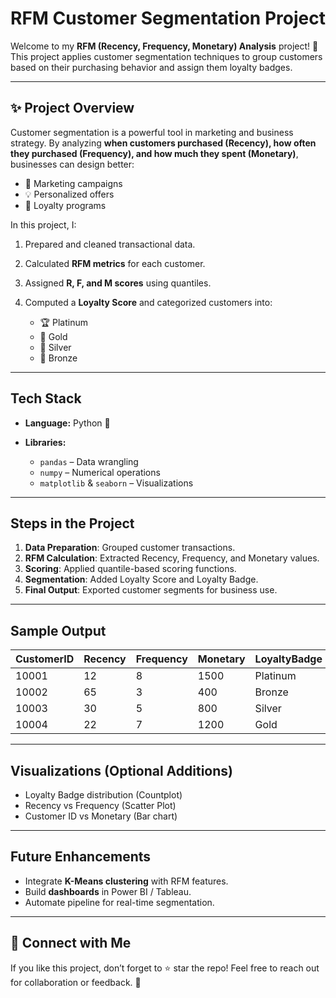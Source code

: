 
#  RFM Customer Segmentation Project

Welcome to my **RFM (Recency, Frequency, Monetary) Analysis** project! 🚀
This project applies customer segmentation techniques to group customers based on their purchasing behavior and assign them loyalty badges.

---

## ✨ Project Overview

Customer segmentation is a powerful tool in marketing and business strategy.
By analyzing **when customers purchased (Recency), how often they purchased (Frequency), and how much they spent (Monetary)**, businesses can design better:

* 🎯 Marketing campaigns
* 💡 Personalized offers
* 💎 Loyalty programs

In this project, I:

1. Prepared and cleaned transactional data.
2. Calculated **RFM metrics** for each customer.
3. Assigned **R, F, and M scores** using quantiles.
4. Computed a **Loyalty Score** and categorized customers into:

   * 🏆 Platinum
   * 🥇 Gold
   * 🥈 Silver
   * 🥉 Bronze

---

##  Tech Stack

* **Language:** Python 🐍
* **Libraries:**

  * `pandas` – Data wrangling
  * `numpy` – Numerical operations
  * `matplotlib` & `seaborn` – Visualizations

---

##  Steps in the Project

1. **Data Preparation**: Grouped customer transactions.
2. **RFM Calculation**: Extracted Recency, Frequency, and Monetary values.
3. **Scoring**: Applied quantile-based scoring functions.
4. **Segmentation**: Added Loyalty Score and Loyalty Badge.
5. **Final Output**: Exported customer segments for business use.

---

##  Sample Output

| CustomerID | Recency | Frequency | Monetary | LoyaltyBadge |
| ---------- | ------- | --------- | -------- | ------------ |
| 10001      | 12      | 8         | 1500     | Platinum     |
| 10002      | 65      | 3         | 400      | Bronze       |
| 10003      | 30      | 5         | 800      | Silver       |
| 10004      | 22      | 7         | 1200     | Gold         |

---

##  Visualizations (Optional Additions)

* Loyalty Badge distribution (Countplot)
* Recency vs Frequency (Scatter Plot)
* Customer ID vs Monetary (Bar chart)

---

##  Future Enhancements

* Integrate **K-Means clustering** with RFM features.
* Build **dashboards** in Power BI / Tableau.
* Automate pipeline for real-time segmentation.

---

## 🤝 Connect with Me

If you like this project, don’t forget to ⭐ star the repo!
Feel free to reach out for collaboration or feedback. 🙌
